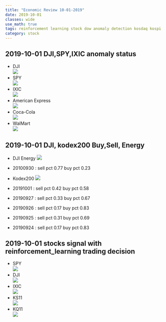 ```yaml
---
title: "Economic Review 10-01-2019"
date: 2019-10-01
classes: wide
use_math: true
tags: reinforcement learning stock dow anomaly detection kosdaq kospi
category: stock
---
```



## 2019-10-01 DJI,SPY,IXIC anomaly status
- DJI  
![](../../pictures/stock_analysis/20191001_dji.png)  
- SPY  
![](../../pictures/stock_analysis/20191001_spy.png)  
- IXIC  
![](../../pictures/stock_analysis/20191001_ixic.png)  
- American Express  
![](../../pictures/stock_analysis/20190930_axp_trade.png)  
- Coca-Cola  
![](../../pictures/stock_analysis/20190930_ko_trade.png)  
- WalMart  
![](../../pictures/stock_analysis/20190930_wmt_trade.png)  


## 2019-10-01 DJI, kodex200 Buy,Sell, Energy
- DJI Energy
![](../../pictures/stock_analysis/20191001_dji_energy.png)  
- 20100930 : sell pct 0.77 buy pct 0.23

- Kodex200
![](../../pictures/stock_analysis/20191001_kodex200_trade.png)  

- 20191001 : sell pct 0.42 buy pct 0.58
- 20190927 : sell pct 0.33 buy pct 0.67
- 20190926 : sell pct 0.17 buy pct 0.83
- 20190925 : sell pct 0.31 buy pct 0.69
- 20190924 : sell pct 0.17 buy pct 0.83

## 2019-10-01 stocks signal with reinforcement_learning trading decision  
- SPY  
![](../../pictures/stock_analysis/20191001_spy_trade.png)  
- DJI  
![](../../pictures/stock_analysis/20191001_dji_trade.png)  
- IXIC  
![](../../pictures/stock_analysis/20191001_ixic_trade.png)  
- KS11  
![](../../pictures/stock_analysis/20191001_ks11_trade.png)  
- KQ11  
![](../../pictures/stock_analysis/20191001_kq11_trade.png)  
